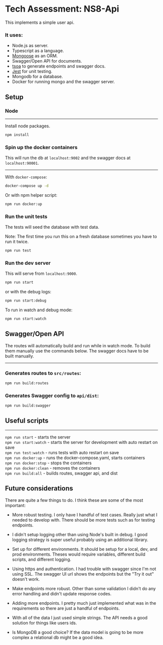 # Tech Assessment: NS8-Api

This implements a simple user api.

### It uses:

- Node.js as server.
- Typescript as a language.
- [Mongoose](https://mongoosejs.com/) as an ORM.
- Swagger/Open API for documents.
- [tsoa](https://github.com/lukeautry/tsoa) to generate endpoints and swagger docs.
- [Jest](https://jestjs.io/en/) for unit testing.
- Mongodb for a database.
- Docker for running mongo and the swagger server.

## Setup

### Node

---

Install node packages.

```sh
npm install
```

### Spin up the docker containers

This will run the db at `localhost:9002` and the swagger docs at `localhost:90001`.

---

With `docker-compose`:

```sh
docker-compose up -d
```

Or with npm helper script:

```sh
npm run docker:up
```

### Run the unit tests

The tests will seed the database with test data.

Note: The first time you run this on a fresh database sometimes you have to run it twice.

```sh
npm run test
```

### Run the dev server

This will serve from `localhost:9000`.

```sh
npm run start
```

or with the debug logs:

```sh
npm run start:debug
```

To run in watch and debug mode:

```sh
npm run start:watch
```

## Swagger/Open API

The routes will automatically build and run while in watch mode. To build them manually use the commands below. The swagger docs have to be built manually.

---

### Generates routes to `src/routes`:

```sh
npm run build:routes
```

### Generates Swagger config to `api/dist`:

```sh
npm run build:swagger
```

## Useful scripts

---

`npm run start` - starts the server  
`npm run start:watch` - starts the server for development with auto restart on save  
`npm run test:watch` - runs tests with auto restart on save  
`npm run docker:up` - runs the docker-compose.yaml, starts containers  
`npm run docker:stop` - stops the containers  
`npm run docker:clean` - removes the containers  
`npm run build:all` - builds routes, swagger api, and dist

## Future considerations

There are quite a few things to do. I think these are some of the most important:

- More robust testing. I only have I handful of test cases. Really just what I needed to develop with. There should be more tests such as for testing endpoints.

- I didn't setup logging other than using Node's built in debug. I good logging strategy is super useful probably using an additional library.

- Set up for different environments. It should be setup for a local, dev, and prod environments. Theses would require variables, different build scripts, and different logging.

- Using https and authentication. I had trouble with swagger since I'm not using SSL. The swagger UI url shows the endpoints but the "Try it out" doesn't work.

- Make endpoints more robust. Other than some validation I didn't do any error handling and didn't update response codes.

- Adding more endpoints. I pretty much just implemented what was in the requirements so there are just a handful of endpoints.

- With all of the data I just used simple strings. The API needs a good solution for things like users ids.

- Is MongoDB a good choice? If the data model is going to be more complex a relational db might be a good idea.

